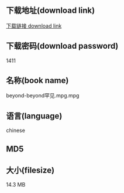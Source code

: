 ## 下载地址(download link)
[下载链接 download link](https://voluble-croquembouche-d321dc.netlify.app/?s=beyond-beyond%E7%BD%95%E8%A7%81.mpg)

## 下载密码(download password)
1411

## 名称(book name)
beyond-beyond罕见.mpg.mpg

## 语言(language)
chinese

## MD5


## 大小(filesize)
14.3 MB
